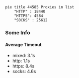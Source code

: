 
```mermaid
pie title 44585 Proxies in list
    "HTTP" : 18440
    "HTTPS": 4584
    "SOCKS" : 25612
```

### Some Info
#### Average Timeout

- mixed: 3.1s
- http: 1.1s
- https: 8.4s
- socks: 4.6s